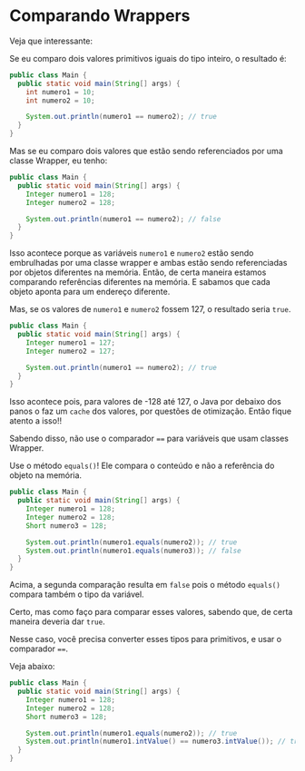 # Comparando Wrappers

Veja que interessante:

Se eu comparo dois valores primitivos iguais do tipo inteiro, o resultado é:

```java
public class Main {
  public static void main(String[] args) {
    int numero1 = 10;
    int numero2 = 10;

    System.out.println(numero1 == numero2); // true
  }
}
```

Mas se eu comparo dois valores que estão sendo referenciados por uma classe Wrapper, eu tenho:

```java
public class Main {
  public static void main(String[] args) {
    Integer numero1 = 128;
    Integer numero2 = 128;

    System.out.println(numero1 == numero2); // false
  }
}
```

Isso acontece porque as variáveis `numero1` e `numero2` estão sendo embrulhadas por uma classe wrapper
e ambas estão sendo referenciadas por objetos diferentes na memória. Então, de certa maneira estamos
comparando referências diferentes na memória. E sabamos que cada objeto aponta para um endereço diferente.

Mas, se os valores de `numero1` e `numero2` fossem 127, o resultado seria `true`.

```java
public class Main {
  public static void main(String[] args) {
    Integer numero1 = 127;
    Integer numero2 = 127;

    System.out.println(numero1 == numero2); // true
  }
}
```

Isso acontece pois, para valores de -128 até 127, o Java por debaixo dos panos o faz um `cache` dos valores, por
questões de otimização. Então fique atento a isso!!

Sabendo disso, não use o comparador `==` para variáveis que usam classes Wrapper.

Use o método `equals()`! Ele compara o conteúdo e não a referência do objeto na memória.

```java
public class Main {
  public static void main(String[] args) {
    Integer numero1 = 128;
    Integer numero2 = 128;
    Short numero3 = 128;

    System.out.println(numero1.equals(numero2)); // true
    System.out.println(numero1.equals(numero3)); // false
  }
}
```

Acima, a segunda comparação resulta em `false` pois o método `equals()` compara também o tipo da variável.

Certo, mas como faço para comparar esses valores, sabendo que, de certa maneira deveria dar `true`.

Nesse caso, você precisa converter esses tipos para primitivos, e usar o comparador `==`.

Veja abaixo:

```java
public class Main {
  public static void main(String[] args) {
    Integer numero1 = 128;
    Integer numero2 = 128;
    Short numero3 = 128;

    System.out.println(numero1.equals(numero2)); // true
    System.out.println(numero1.intValue() == numero3.intValue()); // true
  }
}
```